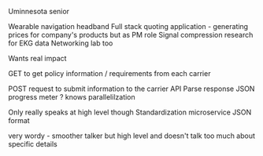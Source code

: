 Uminnesota senior

Wearable navigation headband
Full stack quoting application - generating prices for company's products but as PM role
Signal compression research for EKG data
Networking lab too

Wants real impact

GET to get policy information / requirements from each carrier

POST request to submit information to the carrier API
Parse response JSON
progress meter ? 
knows parallelilzation 

Only really speaks at high level though
Standardization microservice
JSON format

very wordy - smoother talker but high level and doesn't talk too much about specific details

